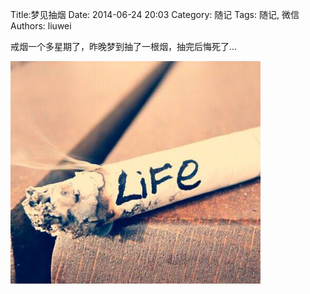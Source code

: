 Title:梦见抽烟
Date: 2014-06-24 20:03
Category: 随记
Tags: 随记, 微信
Authors: liuwei

戒烟一个多星期了，昨晚梦到抽了一根烟，抽完后悔死了...

<img src="../../static/images/2014/20140624/65.pic_hd.jpg" width="400" />